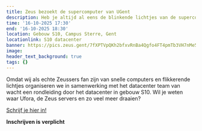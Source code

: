 ```yaml
---
title: Zeus bezoekt de supercomputer van UGent
description: Heb je altijd al eens de blinkende lichtjes van de supercomputer in het datacenter van dichtbij willen zien? Dit is je kans!
time: '16-10-2025 17:30'
end: '16-10-2025 18:30'
location: Gebouw S10, Campus Sterre, Gent
locationlink: S10 datacenter
banner: https://pics.zeus.gent/7fXPTVpQKh2bfxvRnBa4Qgfo4FT4pmTb3VH7nMe5.jpg
image:
header_text_background: true
tags: {}
---
```


Omdat wij als echte Zeussers fan zijn van snelle computers en flikkerende lichtjes organiseren we in samenwerking met het datacenter team van wacht een rondleiding door het datacenter in gebouw S10. Wil je weten waar Ufora, de Zeus servers en zo veel meer draaien?

[Schrijf je hier in!](https://event.student.ugent.be/events/406)

**Inschrijven is verplicht**
